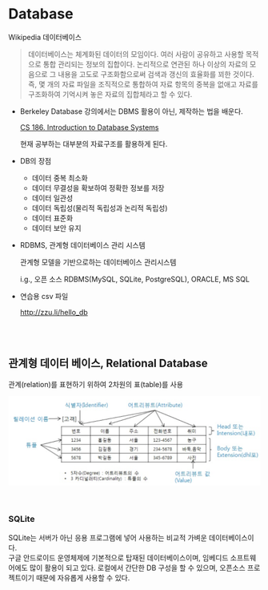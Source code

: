 # Database

Wikipedia 데이터베이스

>데이터베이스는 체계화된 데이터의 모임이다.
>여러 사람이 공유하고 사용할 목적으로 통합 관리되는 정보의 집합이다.
>논리적으로 연관된 하나 이상의 자료의 모음으로 그 내용을 고도로 구조화함으로써 검색과 갱신의 효율화를 꾀한 것이다.
>즉, 몇 개의 자료 파일을 조직적으로 통합하여 자료 항목의 중복을 없애고 자료를 구조화하여 기억시켜 놓은 자료의 집합체라고 할 수 있다.

- Berkeley Database 강의에서는 DBMS 활용이 아닌, 제작하는 법을 배운다.

  [CS 186. Introduction to Database Systems](https://www2.eecs.berkeley.edu/Courses/CS186/)

  현재 공부하는 대부분의 자료구조를 활용하게 된다.

- DB의 장점

  - 데이터 중복 최소화
  - 데이터 무결성을 확보하여 정확한 정보를 저장
  - 데이터 일관성
  - 데이터 독립성(물리적 독립성과 논리적 독립성)
  - 데이터 표준화
  - 데이터 보안 유지

- RDBMS, 관계형 데이터베이스 관리 시스템

  관계형 모델을 기반으로하는 데이터베이스 관리시스템

  i.g., 오픈 소스 RDBMS(MySQL, SQLite, PostgreSQL), ORACLE, MS SQL

- 연습용 csv 파일

  <http://zzu.li/hello_db>

<br>

<br>

## 관계형 데이터 베이스, Relational Database

관계(relation)를 표현하기 위하여 2차원의 표(table)를 사용

![1569205332050](assets/1569205332050.png)

<br>

### SQLite

SQLite는 서버가 아닌 응용 프로그램에 넣어 사용하는 비교적 가벼운 데이터베이스이다.  
구글 안드로이드 운영체제에 기본적으로 탑재된 데이터베이스이며, 임베디드 소프트웨어에도 많이 활용이 되고 있다. 
로컬에서 간단한 DB 구성을 할 수 있으며, 오픈소스 프로젝트이기 때문에 자유롭게 사용할 수 있다. 